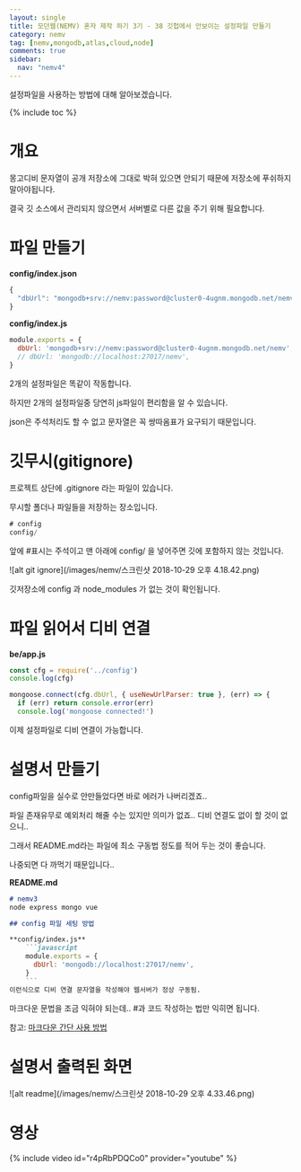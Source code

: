 ```yaml
---
layout: single
title: 모던웹(NEMV) 혼자 제작 하기 3기 - 38 깃헙에서 안보이는 설정파일 만들기
category: nemv
tag: [nemv,mongodb,atlas,cloud,node]
comments: true
sidebar:
  nav: "nemv4"
---
```


설정파일을 사용하는 방법에 대해 알아보겠습니다.

{% include toc %}

# 개요

몽고디비 문자열이 공개 저장소에 그대로 박혀 있으면 안되기 때문에 저장소에 푸쉬하지 말아야됩니다.

결국 깃 소스에서 관리되지 않으면서 서버별로 다른 값을 주기 위해 필요합니다.

# 파일 만들기

**config/index.json**  
```javascript
{
  "dbUrl": "mongodb+srv://nemv:password@cluster0-4ugnm.mongodb.net/nemv"
}
```

**config/index.js**  
```javascript
module.exports = {
  dbUrl: 'mongodb+srv://nemv:password@cluster0-4ugnm.mongodb.net/nemv',
  // dbUrl: 'mongodb://localhost:27017/nemv',
}
```

2개의 설정파일은 똑같이 작동합니다.

하지만 2개의 설정파일중 당연히 js파일이 편리함을 알 수 있습니다. 

json은 주석처리도 할 수 없고 문자열은 꼭 쌍따옴표가 요구되기 때문입니다.

# 깃무시(gitignore)

프로젝트 상단에 .gitignore 라는 파일이 있습니다.

무시할 폴더나 파일들을 저장하는 장소입니다.

```javascript
# config
config/
```

앞에 #표시는 주석이고 맨 아래에 config/ 을 넣어주면 깃에 포함하지 않는 것입니다.

![alt git ignore](/images/nemv/스크린샷 2018-10-29 오후 4.18.42.png)

깃저장소에 config 과 node_modules 가 없는 것이 확인됩니다.
 
# 파일 읽어서 디비 연결
 
**be/app.js**   
```javascript
const cfg = require('../config')
console.log(cfg)

mongoose.connect(cfg.dbUrl, { useNewUrlParser: true }, (err) => {
  if (err) return console.error(err)
  console.log('mongoose connected!')
```

이제 설정파일로 디비 연결이 가능합니다.

# 설명서 만들기

config파일을 실수로 안만들었다면 바로 에러가 나버리겠죠..

파일 존재유무로 예외처리 해줄 수는 있지만 의미가 없죠.. 디비 연결도 없이 할 것이 없으니..

그래서 README.md라는 파일에 최소 구동법 정도를 적어 두는 것이 좋습니다.

나중되면 다 까먹기 때문입니다..

**README.md**  
```markdown
# nemv3
node express mongo vue

## config 파일 세팅 방법

**config/index.js**  
    ```javascript
    module.exports = {
      dbUrl: 'mongodb://localhost:27017/nemv',
    }
    ```  
이런식으로 디비 연결 문자열을 작성해야 웹서버가 정상 구동됨.
```

마크다운 문법을 조금 익혀야 되는데.. #과 코드 작성하는 법만 익히면 됩니다.

참고: [마크다운 간단 사용 방법](/github/markdown/) 

# 설명서 출력된 화면

![alt readme](/images/nemv/스크린샷 2018-10-29 오후 4.33.46.png)

# 영상

{% include video id="r4pRbPDQCo0" provider="youtube" %}   




